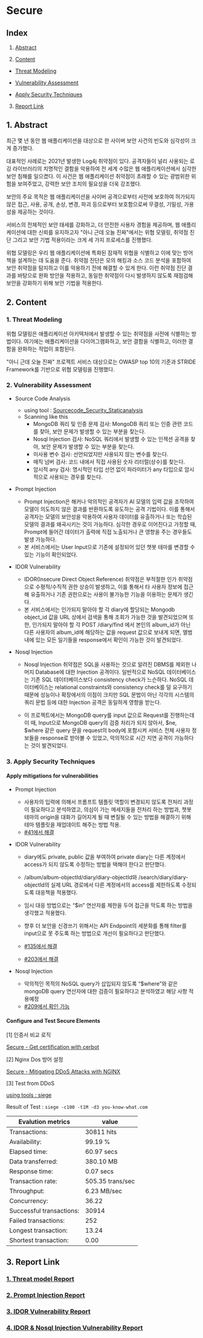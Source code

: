 # Secure

## Index

1. [Abstract](#abstract)

2. [Content](#content)

- [Threat Modeling](#1-threat-modeling)

- [Vulnerability Assessment](#2-vulnerability-assessment)

- [Apply Security Techniques](#3-apply-Security-Techniques)

3. [Report Link](#report-link)

## 1. Abstract

최근 몇 년 동안 웹 애플리케이션을 대상으로 한 사이버 보안 사건의 빈도와 심각성이 크게 증가했다.

대표적인 사례로는 2021년 발생한 Log4j 취약점이 있다. 공격자들이 널리 사용되는 로깅 라이브러리의 치명적인 결함을 악용하여 전 세계 수많은 웹 애플리케이션에서 심각한 보안 침해를 일으켰다. 이 사건은 웹 애플리케이션 취약점이 초래할 수 있는 광범위한 위험을 보여주었고, 강력한 보안 조치의 필요성을 더욱 강조했다.

보안의 주요 목적은 웹 애플리케이션을 사이버 공격으로부터 사전에 보호하여 허가되지 않은 접근, 사용, 공개, 손상, 변경, 파괴 등으로부터 보호함으로써 무결성, 기밀성, 가용성을 제공하는 것이다.

서비스의 전체적인 보안 태세를 강화하고, 더 안전한 사용자 경험을 제공하며, 웹 애플리케이션에 대한 신뢰를 유지하고자 "아니 근데 오늘 진짜"에서는 위협 모델링, 취약점 진단 그리고 보안 기법 적용이라는 크게 세 가지 프로세스를 진행했다.

위협 모델링은 우리 웹 애플리케이션에 특화된 잠재적 위협을 식별하고 이에 맞는 방어책을 설계하는 데 도움을 준다. 취약점 진단은 모의 해킹과 소스 코드 분석을 포함하여 보안 취약점을 탐지하고 이를 악용하기 전에 해결할 수 있게 한다. 이런 취약점 진단 결과를 바탕으로 완화 방안을 적용하고, 동일한 취약점이 다시 발생하지 않도록 재점검해 보안을 강화하기 위해 보안 기법을 적용한다.

## 2. Content

### 1. Threat Modeling

위협 모델링은 애플리케이션 아키텍처에서 발생할 수 있는 취약점을 사전에 식별하는 방법이다. 여기에는 애플리케이션을 다이어그램화하고, 보안 결함을 식별하고, 이러한 결함을 완화하는 작업이 포함된다.

"아니 근데 오늘 진짜" 프로젝트 서비스 대상으로는 OWASP top 10의 기준과 STRIDE Framework를 기반으로 위협 모델링을 진행했다.

### 2. Vulnerability Assessment

- Source Code Analysis

  - using tool : [Sourcecode_Security_Staticanalysis](/secure/tools/Sourcecode_Security_Staticanalysis/)
  - Scanning like this
    - MongoDB 쿼리 및 인증 문제 검사: MongoDB 쿼리 또는 인증 관련 코드를 찾아, 보안 문제가 발생할 수 있는 부분을 찾는다.
    - Nosql Injection 검사: NoSQL 쿼리에서 발생할 수 있는 인젝션 공격을 찾아, 보안 문제가 발생할 수 있는 부분을 찾는다.
    - 미사용 변수 검사: 선언되었지만 사용되지 않는 변수를 찾는다.
    - 매직 넘버 검사: 코드 내에서 직접 사용된 숫자 리터럴(상수)를 찾는다.
    - 암시적 any 검사: 명시적인 타입 선언 없이 파라미터가 any 타입으로 암시적으로 사용되는 경우를 찾는다.

- Prompt Injection

  - Prompt Injection은 해커나 악의적인 공격자가 AI 모델의 입력 값을 조작하여 모델이 의도하지 않은 결과를 반환하도록 유도하는 공격 기법이다. 이를 통해서 공격자는 모델의 보안성을 악용하여 사용자 데이터를 유출하거나 또는 학습된 모델의 결과를 왜곡시키는 것이 가능하다. 심각한 경우로 이어진다고 가정할 때, Prompt에 들어간 데이터가 출력에 직접 노출되거나 큰 영향을 주는 경우들도 발생 가능하다.
  - 본 서비스에서는 User Input으로 기존에 설정되어 있던 챗봇 테마를 변경할 수 있는 기능이 확인되었다.

- IDOR Vulnerability

  - IDOR(Insecure Direct Object Reference) 취약점은 부적절한 인가 취약점으로 수평적/수직적 권한 상승이 발생하고, 이를 통해서 타 사용자 정보에 접근해 유출하거나 기존 권한으로는 사용이 불가능한 기능을 이용하는 문제가 생긴다.
  - 본 서비스에서는 인가되지 말아야 할 각 diary에 할당되는 Mongodb object_id 값을 URL 상에서 검색을 통해 조회가 가능한 것을 발견되었으며 또한, 인가되지 말아야 할 각 POST /diary/find 에서 본인의 album_id가 아닌 다른 사용자의 album_id에 해당하는 값을 request 값으로 보내게 되면, 앨범 내에 있는 모든 일기들을 response에서 확인이 가능한 것이 발견되었다.

- Nosql Injection

  - Nosql Injection 취약점은 SQL을 사용하는 것으로 알려진 DBMS를 제외한 나머지 Database에 대한 Injection 공격이다. 일반적으로 NoSQL 데이터베이스는 기존 SQL 데이터베이스보다 consistency check가 느슨하다. NoSQL 데이터베이스는 relational constraints와 consistency check를 덜 요구하기 때문에 성능이나 확장에서의 이점이 크지만 SQL 문법이 아닌 각각의 시스템의 쿼리 문법 등에 대한 Injection 공격은 동일하게 영향을 받는다.

  - 이 프로젝트에서는 MongoDB query를 input 값으로 Request를 진행하는데 이 때, Input으로 MongoDB query의 검증 처리가 되지 않아서, $ne, $where 같은 query 문을 request의 body에 포함시켜 서비스 전체 사용자 정보들을 response로 받아볼 수 있었고, 악의적으로 시간 지연 공격이 가능하다는 것이 발견되었다.

### 3. Apply Security Techniques

#### Apply mitigations for vulnerabilities

- Prompt Injection

  - 사용자의 입력에 의해서 프롬프트 템플릿 역할이 변경되지 않도록 전처리 과정이 필요하다고 분석하였고, 의심이 가는 메세지들을 전처리 하는 방법과, 챗봇 테마의 origin을 대화가 길어지게 될 때 변질될 수 있는 방법을 해결하기 위해 테마 템플릿을 재업데이트 해주는 방법 적용.
  - [#41에서 해결](#https://github.com/kookmin-sw/capstone-2024-13/issues/41)

- IDOR Vulnerability

  - diary에도 private, public 값을 부여하여 private diary는 다른 계정에서 access가 되지 않도록 수정하는 방법을 택해야 한다고 판단했다.

  - /album/album-objectId/diary/diary-objectId와 /search/diary/diary-objectId의 실제 URL 경로에서 다른 계정에서의 access를 제한하도록 수정되도록 대응책을 적용했다.

  - 임시 대응 방법으로는 “$in” 연산자를 제한을 두어 접근을 막도록 하는 방법을 생각했고 적용했다.

  - 향후 더 보안을 신경쓰기 위해서는 API Endpoint의 세분화를 통해 filter를 input으로 못 주도록 하는 방법으로 개선이 필요하다고 판단했다.

  - [#135에서 해결](https://github.com/kookmin-sw/capstone-2024-13/issues/135)
  - [#203에서 해결](https://github.com/kookmin-sw/capstone-2024-13/issues/203)

- Nosql Injection
  - 악의적인 목적의 NoSQL query가 삽입되지 않도록 “$where”와 같은 mongoDB query 연산자에 대한 검증이 필요하다고 분석하였고 해당 사항 적용예정
  - [#209에서 확인 가능](https://github.com/kookmin-sw/capstone-2024-13/issues/209)

#### Configure and Test Secure Elements

[1] 인증서 비교 로직

[Secure - Get certification with cerbot](https://github.com/kookmin-sw/capstone-2024-13/pull/35)

[2] Nginx Dos 방어 설정

[Secure - Mitigating DDoS Attacks with NGINX](https://github.com/kookmin-sw/capstone-2024-13/pull/211)

[3] Test from DDoS

[using tools : siege](https://github.com/JoeDog/siege)

Result of Test :
`siege -c100 -t1M -d3 you-know-what.com`

| Evalution metrics        | value            |
| ------------------------ | ---------------- |
| Transactions:            | 30811 hits       |
| Availability:            | 99.19 %          |
| Elapsed time:            | 60.97 secs       |
| Data transferred:        | 380.10 MB        |
| Response time:           | 0.07 secs        |
| Transaction rate:        | 505.35 trans/sec |
| Throughput:              | 6.23 MB/sec      |
| Concurrency:             | 36.22            |
| Successful transactions: | 30914            |
| Failed transactions:     | 252              |
| Longest transaction:     | 13.24            |
| Shortest transaction:    | 0.00             |

## 3. Report Link

### [1. Threat model Report](https://drive.google.com/file/d/1_M_HGPTJpAWiBZSFz0EwUGlkzua3zC6C/view?usp=sharing)

### [2. Prompt Injection Report](https://drive.google.com/file/d/1GaM7Vr_xan0lFXuunMo1kiprSSjJbHqr/view?usp=sharing)

### [3. IDOR Vulnerability Report](https://docs.google.com/document/d/12aGYJWLGO6YeE_dsFN0KugB3qvCrr_uT/edit?usp=sharing&ouid=114149362994510103571&rtpof=true&sd=true)

### [4. IDOR & Nosql Injection Vulnerability Report](https://drive.google.com/file/d/1hplFxoQeR_FSKbp1-79JUZCHUD7Dc944/view?usp=sharing)
